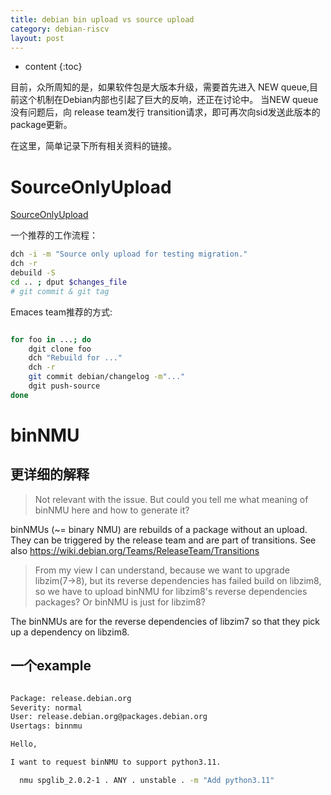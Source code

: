 ```yaml
---
title: debian bin upload vs source upload
category: debian-riscv
layout: post
---
```

* content
{:toc}

目前，众所周知的是，如果软件包是大版本升级，需要首先进入 NEW queue,目前这个机制在Debian内部也引起了巨大的反响，还正在讨论中。
当NEW queue没有问题后，向 release team发行 transition请求，即可再次向sid发送此版本的package更新。

在这里，简单记录下所有相关资料的链接。

# SourceOnlyUpload

[SourceOnlyUpload](https://wiki.debian.org/SourceOnlyUpload)

一个推荐的工作流程：

```bash
dch -i -m "Source only upload for testing migration."
dch -r
debuild -S
cd .. ; dput $changes_file
# git commit & git tag
```

Emaces team推荐的方式:

```bash

for foo in ...; do
    dgit clone foo
    dch "Rebuild for ..."
    dch -r
    git commit debian/changelog -m"..."
    dgit push-source
done
```

# binNMU
## 更详细的解释

> Not relevant with the issue. But could you tell me what meaning of
> binNMU here and how to generate it?

binNMUs (~= binary NMU) are rebuilds of a package without an upload.
They can be triggered by the release team and are part of transitions.
See also https://wiki.debian.org/Teams/ReleaseTeam/Transitions

> From my view I can understand, because we want to upgrade libzim(7->8), but
> its reverse dependencies has failed build on libzim8, so we have to upload
> binNMU for libzim8's reverse dependencies packages? Or binNMU is just for
> libzim8?

The binNMUs are for the reverse dependencies of libzim7 so that they
pick up a dependency on libzim8.


## 一个example

```bash

Package: release.debian.org
Severity: normal
User: release.debian.org@packages.debian.org
Usertags: binnmu

Hello,

I want to request binNMU to support python3.11.

  nmu spglib_2.0.2-1 . ANY . unstable . -m "Add python3.11"

```